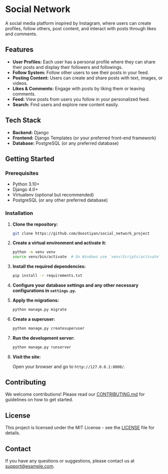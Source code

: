 # Social Network

A social media platform inspired by Instagram, where users can create profiles, follow others, post content, and interact with posts through likes and comments.

## Features

- **User Profiles:** Each user has a personal profile where they can share their posts and display their followers and followings.
- **Follow System:** Follow other users to see their posts in your feed.
- **Posting Content:** Users can create and share posts with text, images, or videos.
- **Likes & Comments:** Engage with posts by liking them or leaving comments.
- **Feed:** View posts from users you follow in your personalized feed.
- **Search:** Find users and explore new content easily.

## Tech Stack

- **Backend:** Django
- **Frontend:** Django Templates (or your preferred front-end framework)
- **Database:** PostgreSQL (or any preferred database)

## Getting Started

### Prerequisites

- Python 3.10+
- Django 4.0+
- Virtualenv (optional but recommended)
- PostgreSQL (or any other preferred database)

### Installation

1. **Clone the repository:**

    ```bash
    git clone https://github.com/doostiyan/social_network_project
    ```

2. **Create a virtual environment and activate it:**

    ```bash
    python -m venv venv
    source venv/bin/activate  # On Windows use `venv\Scripts\activate`
    ```

3. **Install the required dependencies:**

    ```bash
    pip install -r requirements.txt
    ```

4. **Configure your database settings and any other necessary configurations in `settings.py`.**

5. **Apply the migrations:**

    ```bash
    python manage.py migrate
    ```

6. **Create a superuser:**

    ```bash
    python manage.py createsuperuser
    ```

7. **Run the development server:**

    ```bash
    python manage.py runserver
    ```

8. **Visit the site:**

    Open your browser and go to `http://127.0.0.1:8000/`.

## Contributing

We welcome contributions! Please read our [CONTRIBUTING.md](CONTRIBUTING.md) for guidelines on how to get started.

## License

This project is licensed under the MIT License - see the [LICENSE](LICENSE) file for details.

## Contact

If you have any questions or suggestions, please contact us at support@example.com.
